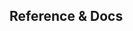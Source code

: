 
<!-- AUTOLINKS:BEGIN -->
## Reference & Docs
<!-- this block will be auto-generated by scripts/update_readme_links.py -->
<!-- AUTOLINKS:END -->
